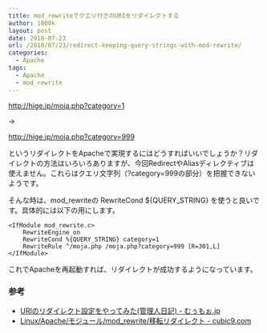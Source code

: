 ```yaml
---
title: mod_rewriteでクエリ付きのURIをリダイレクトする
author: 1000k
layout: post
date: 2010-07-23
url: /2010/07/23/redirect-keeping-query-strings-with-mod-rewrite/
categories:
  - Apache
tags:
  - Apache
  - mod_rewrite
---
```

http://hige.jp/moja.php?category=1

→

http://hige.jp/moja.php?category=999

というリダイレクトをApacheで実現するにはどうすればいいでしょうか？リダイレクトの方法はいろいろありますが、今回RedirectやAliasディレクティブは使えません。これらはクエリ文字列（?category=999の部分）を把握できないようです。

そんな時は、mod\_rewriteの RewriteCond ${QUERY\_STRING} を使うと良いです。具体的には以下の用にします。

```
<IfModule mod_rewrite.c>
    RewriteEngine on
    RewriteCond %{QUERY_STRING} category=1
    RewriteRule ^/moja.php /moja.php?category=999 [R=301,L]
</IfModule>
```


これでApacheを再起動すれば、リダイレクトが成功するようになっています。

### 参考

  * [URIのリダイレクト設定をやってみた(管理人日記) - むぅもぉ.jp](http://muumoo.jp/news/2006/04/06/0redirect.html)
  * [Linux/Apache/モジュール/mod_rewrite/移転リダイレクト - cubic9.com](http://cubic9.com/Linux/Apache/%A5%E2%A5%B8%A5%E5%A1%BC%A5%EB/mod_rewrite/%B0%DC%C5%BE%A5%EA%A5%C0%A5%A4%A5%EC%A5%AF%A5%C8/)